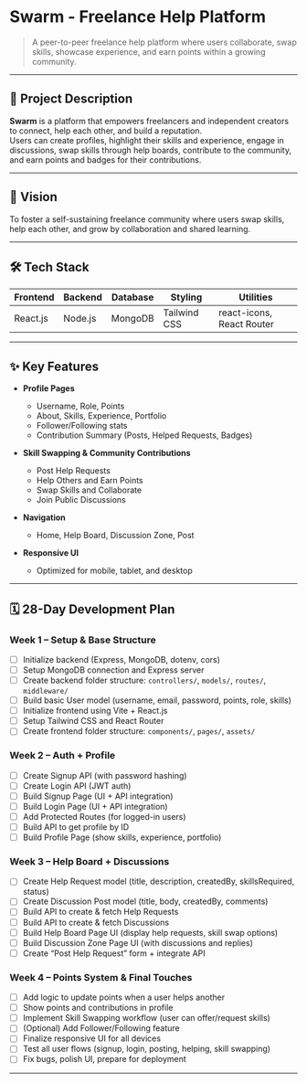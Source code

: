 # Swarm - Freelance Help Platform

> A peer-to-peer freelance help platform where users collaborate, swap skills, showcase experience, and earn points within a growing community.

---

## 📌 Project Description

**Swarm** is a platform that empowers freelancers and independent creators to connect, help each other, and build a reputation.  
Users can create profiles, highlight their skills and experience, engage in discussions, swap skills through help boards, contribute to the community, and earn points and badges for their contributions.

---

## 🌟 Vision

To foster a self-sustaining freelance community where users swap skills, help each other, and grow by collaboration and shared learning.

---

## 🛠️ Tech Stack

| Frontend   | Backend  | Database | Styling      | Utilities                     |
|------------|----------|----------|--------------|-------------------------------|
| React.js   | Node.js  | MongoDB  | Tailwind CSS | react-icons, React Router     |

---

## ✨ Key Features

- **Profile Pages**
  - Username, Role, Points
  - About, Skills, Experience, Portfolio
  - Follower/Following stats
  - Contribution Summary (Posts, Helped Requests, Badges)

- **Skill Swapping & Community Contributions**
  - Post Help Requests
  - Help Others and Earn Points
  - Swap Skills and Collaborate
  - Join Public Discussions

- **Navigation**
  - Home, Help Board, Discussion Zone, Post

- **Responsive UI**
  - Optimized for mobile, tablet, and desktop

---

## 🗓️ 28-Day Development Plan

### Week 1 – Setup & Base Structure
- [ ] Initialize backend (Express, MongoDB, dotenv, cors)
- [ ] Setup MongoDB connection and Express server
- [ ] Create backend folder structure: `controllers/`, `models/`, `routes/`, `middleware/`
- [ ] Build basic User model (username, email, password, points, role, skills)
- [ ] Initialize frontend using Vite + React.js
- [ ] Setup Tailwind CSS and React Router
- [ ] Create frontend folder structure: `components/`, `pages/`, `assets/`

### Week 2 – Auth + Profile
- [ ] Create Signup API (with password hashing)
- [ ] Create Login API (JWT auth)
- [ ] Build Signup Page (UI + API integration)
- [ ] Build Login Page (UI + API integration)
- [ ] Add Protected Routes (for logged-in users)
- [ ] Build API to get profile by ID
- [ ] Build Profile Page (show skills, experience, portfolio)

### Week 3 – Help Board + Discussions
- [ ] Create Help Request model (title, description, createdBy, skillsRequired, status)
- [ ] Create Discussion Post model (title, body, createdBy, comments)
- [ ] Build API to create & fetch Help Requests
- [ ] Build API to create & fetch Discussions
- [ ] Build Help Board Page UI (display help requests, skill swap options)
- [ ] Build Discussion Zone Page UI (with discussions and replies)
- [ ] Create “Post Help Request” form + integrate API

### Week 4 – Points System & Final Touches
- [ ] Add logic to update points when a user helps another
- [ ] Show points and contributions in profile
- [ ] Implement Skill Swapping workflow (user can offer/request skills)
- [ ] (Optional) Add Follower/Following feature
- [ ] Finalize responsive UI for all devices
- [ ] Test all user flows (signup, login, posting, helping, skill swapping)
- [ ] Fix bugs, polish UI, prepare for deployment

---